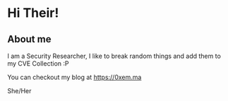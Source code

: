 # Hi Their!

## About me
I am a Security Researcher, I like to break random things and add them to my CVE Collection :P 

You can checkout my blog at https://0xem.ma

She/Her
